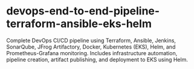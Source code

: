# devops-end-to-end-pipeline-terraform-ansible-eks-helm
Complete DevOps CI/CD pipeline using Terraform, Ansible, Jenkins, SonarQube, JFrog Artifactory, Docker, Kubernetes (EKS), Helm, and Prometheus-Grafana monitoring. Includes infrastructure automation, pipeline creation, artifact publishing, and deployment to EKS using Helm.
